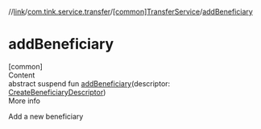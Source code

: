 //[link](../../index.md)/[com.tink.service.transfer](../index.md)/[[common]TransferService](index.md)/[addBeneficiary](add-beneficiary.md)



# addBeneficiary  
[common]  
Content  
abstract suspend fun [addBeneficiary](add-beneficiary.md)(descriptor: [CreateBeneficiaryDescriptor](../[common]-create-beneficiary-descriptor/index.md))  
More info  


Add a new beneficiary

  



